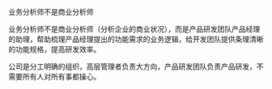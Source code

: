 业务分析师不是商业分析师

业务分析师不是商业分析师（分析企业的商业状况），而是产品研发团队产品经理的助理，帮助梳理产品经理提出的功能需求的业务逻辑，给开发团队提供条理清晰的功能规格，提高研发效率。

公司是分工明确的组织，高层管理者负责大方向，产品研发团队负责产品研发，不需要所有人对所有事都操心。